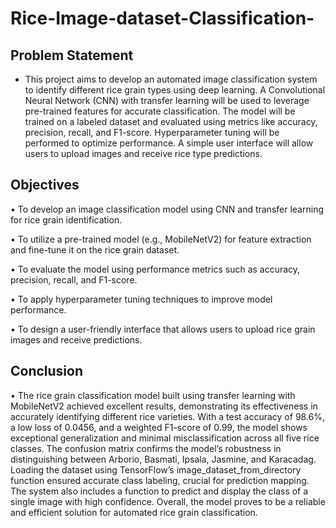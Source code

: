 # Rice-Image-dataset-Classification-
## Problem Statement
- This project aims to develop an automated image classification system to identify different 
rice grain types using deep learning. A Convolutional Neural Network (CNN) with transfer 
learning will be used to leverage pre-trained features for accurate classification. The model 
will be trained on a labeled dataset and evaluated using metrics like accuracy, precision, 
recall, and F1-score. Hyperparameter tuning will be performed to optimize performance. A 
simple user interface will allow users to upload images and receive rice type predictions.

 ## Objectives
• To develop an image classification model using CNN and transfer learning for rice grain 
identification.

• To utilize a pre-trained model (e.g., MobileNetV2) for feature extraction and fine-tune it on 
the rice grain dataset.

• To evaluate the model using performance metrics such as accuracy, precision, recall, and 
F1-score.

• To apply hyperparameter tuning techniques to improve model performance.

• To design a user-friendly interface that allows users to upload rice grain images and receive 
predictions.

## Conclusion
• The rice grain classification model built using transfer learning with MobileNetV2 achieved 
excellent results, demonstrating its effectiveness in accurately identifying different rice varieties. With a test accuracy of 98.6%, a low loss of 0.0456, and a weighted F1-score of 0.99, 
the model shows exceptional generalization and minimal misclassification across all five rice 
classes. The confusion matrix confirms the model’s robustness in distinguishing between Arborio, Basmati, Ipsala, Jasmine, and Karacadag. Loading the dataset using TensorFlow’s 
image_dataset_from_directory function ensured accurate class labeling, crucial for prediction mapping. The system also includes a function to predict and display the class of a single 
image with high confidence. Overall, the model proves to be a reliable and efficient solution 
for automated rice grain classification.
